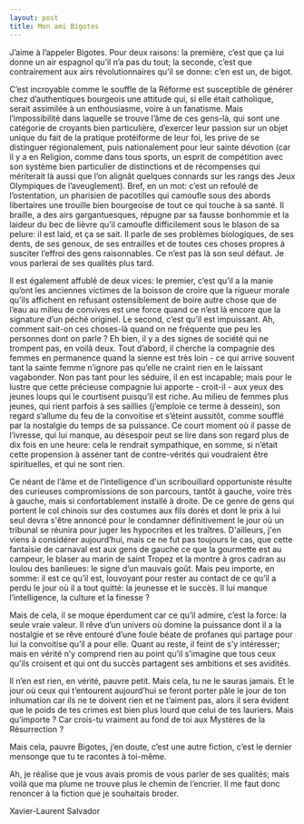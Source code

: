 ```yaml
---
layout: post
title: Mon ami Bigotes
---
```

J’aime à l’appeler Bigotes. Pour deux raisons: la première, c’est que ça lui donne un air espagnol qu’il n’a pas du tout; la seconde, c’est que contrairement aux airs révolutionnaires qu’il se donne: c’en est un, de bigot. 

C’est incroyable comme le souffle de la Réforme est susceptible de générer chez d’authentiques bourgeois une attitude qui, si elle était catholique, serait assimilée à un enthousiasme, voire à un fanatisme. Mais l’impossibilité dans laquelle se trouve l’âme de ces gens-là, qui sont une catégorie de croyants bien particulière, d’exercer leur passion sur un objet unique du fait de la pratique protéiforme de leur foi, les prive de se distinguer régionalement, puis nationalement pour leur sainte dévotion (car il y a en Religion, comme dans tous sports, un esprit de compétition avec son système bien particulier de distinctions et de récompenses qui mériterait là aussi que l’on alignât quelques connards sur les rangs des Jeux Olympiques de l’aveuglement). Bref, en un mot: c’est un refoulé de l’ostentation, un pharisien de pacotilles qui camoufle sous des abords libertaires une trouille bien bourgeoise de tout ce qui touche à sa santé. Il braille, a des airs gargantuesques, répugne par sa fausse bonhommie et la laideur du bec de lièvre qu’il camoufle difficilement sous le blason de sa pelure: il est laid, et ça se sait. Il parle de ses problèmes biologiques, de ses dents, de ses genoux, de ses entrailles et de toutes ces choses propres à susciter l’effroi des gens raisonnables. Ce n’est pas là son seul défaut. Je vous parlerai de ses qualités plus tard.


Il est également affublé de deux vices: le premier, c’est qu’il a la manie qu’ont les anciennes victimes de la boisson de croire que la rigueur morale qu’ils affichent en refusant ostensiblement de boire autre chose que de l’eau au milieu de convives est une force quand ce n’est là encore que la signature d’un péché originel. Le second, c’est qu’il est impuissant. Ah, comment sait-on ces choses-là quand on ne fréquente que peu les personnes dont on parle ? Eh bien, il y a des signes de société qui ne trompent pas, en voilà deux. Tout d’abord, il cherche la compagnie des femmes en permanence quand la sienne est très loin - ce qui arrive souvent tant la sainte femme n’ignore pas qu’elle ne craint rien en le laissant vagabonder. Non pas tant pour les séduire, il en est incapable; mais pour le lustre que cette précieuse compagnie lui apporte - croit-il - aux yeux des jeunes loups qui le courtisent puisqu’il est riche. Au milieu de femmes plus jeunes, qui rient parfois à ses saillies (j’emploie ce terme à dessein), son regard s’allume du feu de la convoitise et s’éteint aussitôt, comme soufflé par la nostalgie du temps de sa puissance. Ce court moment où il passe de l’ivresse, qui lui manque, au désespoir peut se lire dans son regard plus de dix fois en une heure: cela le rendrait sympathique, en somme, si n’était cette propension à asséner tant de contre-vérités qui voudraient être spirituelles, et qui ne sont rien.


Ce néant de l’âme et de l’intelligence d'un scribouillard opportuniste résulte des curieuses compromissions de son parcours, tantôt à gauche, voire très à gauche, mais si confortablement installé à droite. De ce genre de gens qui portent le col chinois sur des costumes aux fils dorés et dont le prix à lui seul devra s'être annoncé pour le condamner définitivement le jour où un tribunal se réunira pour juger les hypocrites et les traîtres. D'ailleurs, j'en viens à considérer aujourd’hui, mais ce ne fut pas toujours le cas, que cette fantaisie de carnaval est aux gens de gauche ce que la gourmette est au campeur, le blaser au marin de saint Tropez et la montre à gros cadran au loulou des banlieues: le signe d’un mauvais goût. Mais peu importe, en somme: il est ce qu’il est, louvoyant pour rester au contact de ce qu’il a perdu le jour où il a tout quitté: la jeunesse et le succès. Il lui manque l’intelligence, la culture et la finesse ? 


Mais de cela, il se moque éperdument car ce qu’il admire, c’est la force: la seule vraie valeur. Il rêve d’un univers où domine la puissance dont il a la nostalgie et se rêve entouré d’une foule béate de profanes qui partage pour lui la convoitise qu’il a pour elle. Quant au reste, il feint de s’y intéresser; mais en vérité n’y comprend rien au point qu’il s’imagine que tous ceux qu’ils croisent et qui ont du succès partagent ses ambitions et ses avidités. 


Il n’en est rien, en vérité, pauvre petit. Mais cela, tu ne le sauras jamais. Et le jour où ceux qui t’entourent aujourd’hui se feront porter pâle le jour de ton inhumation car ils ne te doivent rien et ne t’aiment pas, alors il sera évident que le poids de tes crimes est bien plus lourd que celui de tes lauriers. Mais qu’importe ? Car crois-tu vraiment au fond de toi aux Mystères de la Résurrection ? 

Mais cela, pauvre Bigotes, j’en doute, c’est une autre fiction, c’est le dernier mensonge que tu te racontes à toi-même. 

Ah, je réalise que je vous avais promis de vous parler de ses qualités; mais voilà que ma plume ne trouve plus le chemin de l’encrier. Il me faut donc renoncer à la fiction que je souhaitais broder.
 
 Xavier-Laurent Salvador
